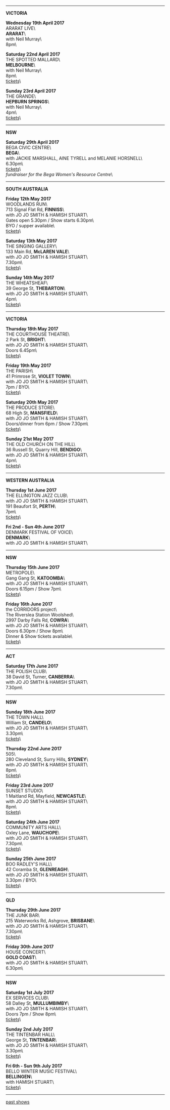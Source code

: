 * * * * *   

**VICTORIA**  

**Wednesday 19th April 2017**\
ARARAT LIVE\     
 **ARARAT**\        
with Neil Murray\    
8pm\   
 
**Saturday 22nd April 2017**\
THE SPOTTED MALLARD\     
 **MELBOURNE**\        
with Neil Murray\    
8pm\   
[tickets](http://www.moshtix.com.au/v2/event/neil-murray-lucie-thorne/93763)\    

**Sunday 23rd April 2017**\
THE GRANDE\     
 **HEPBURN SPRINGS**\        
with Neil Murray\    
4pm\   
[tickets](https://www.trybooking.com/256157)\         

* * * * *   

**NSW**    

**Saturday 29th April 2017**\
BEGA CIVIC CENTRE\     
 **BEGA**\        
with JACKIE MARSHALL, AINE TYRELL and MELANIE HORSNELL\    
6.30pm\   
[tickets](https://www.trybooking.com/261712)\         
*fundraiser for the Bega Women's Resource Centre*\         


* * * * *   

**SOUTH AUSTRALIA**  

**Friday 12th May 2017**\
WOODLANDS RUN\    
713 Signal Flat Rd, **FINNISS**\            
with JO JO SMITH & HAMISH STUART\    
Gates open 5.30pm / Show starts 6.30pm\   
BYO / supper available\  
[tickets](http://www.trybooking.com/PHPR)\     

**Saturday 13th May 2017**\
THE SINGING GALLERY\     
133 Main Rd, **McLAREN VALE**\            
with JO JO SMITH & HAMISH STUART\    
7.30pm\     
[tickets](http://www.trybooking.com/PHDM)\     

**Sunday 14th May 2017**\
THE WHEATSHEAF\     
39 George St, **THEBARTON**\            
with JO JO SMITH & HAMISH STUART\    
4pm\     
[tickets](http://www.trybooking.com/PHZY)\   


* * * * *   

**VICTORIA**    

**Thursday 18th May 2017**\
THE COURTHOUSE THEATRE\     
2 Park St, **BRIGHT**\            
with JO JO SMITH & HAMISH STUART\    
Doors 6.45pm\     
[tickets](http://www.trybooking.com/PEXE)\   

**Friday 19th May 2017**\
THE PARISH\     
41 Primrose St, **VIOLET TOWN**\           
with JO JO SMITH & HAMISH STUART\     
7pm / BYO\        
[tickets](http://www.trybooking.com/PHER)\   

**Saturday 20th May 2017**\
THE PRODUCE STORE\     
68 High St, **MANSFIELD**\            
with JO JO SMITH & HAMISH STUART\    
Doors/dinner from 6pm / Show 7.30pm\        
[tickets](http://www.trybooking.com/PHHY)\   

**Sunday 21st May 2017**\
THE OLD CHURCH ON THE HILL\     
36 Russell St, Quarry Hill, **BENDIGO**\   
with JO JO SMITH & HAMISH STUART\               
4pm\        
[tickets](http://www.trybooking.com/PHIP)\   

* * * * *   

**WESTERN AUSTRALIA**    

**Thursday 1st June 2017**\
THE ELLINGTON JAZZ CLUB\     
with JO JO SMITH & HAMISH STUART\    
191 Beaufort St, **PERTH**\            
7pm\     
[tickets](http://www.ellingtonjazz.com.au/event/jo-jo-smith-celebrating-50-years-in-music-special-guests-lucie-thorne-hamish-stuart/)\   

**Fri 2nd - Sun 4th June 2017**\
DENMARK FESTIVAL OF VOICE\     
**DENMARK**\            
with JO JO SMITH & HAMISH STUART\    

* * * * *   

**NSW**     

**Thursday 15th June 2017**\
METROPOLE\     
Gang Gang St, **KATOOMBA**\            
with JO JO SMITH & HAMISH STUART\    
Doors 6.15pm / Show 7pm\     
[tickets](http://www.trybooking.com/PESX)\    

**Friday 16th June 2017**\
the CORRIDORS project\     
The Riverslea Station Woolshed\  
2997 Darby Falls Rd, **COWRA**\            
with JO JO SMITH & HAMISH STUART\    
Doors 6.30pm / Show 8pm\  
Dinner & Show tickets available\     
[tickets](http://www.trybooking.com/PIQK)\    

* * * * *   

**ACT**     

**Saturday 17th June 2017**\
THE POLISH CLUB\     
38 David St, Turner, **CANBERRA**\        
with JO JO SMITH & HAMISH STUART\        
7.30pm\          

* * * * *   

**NSW**     

**Sunday 18th June 2017**\
THE TOWN HALL\     
William St, **CANDELO**\            
with JO JO SMITH & HAMISH STUART\    
3.30pm\     
[tickets](http://www.trybooking.com/PHVM)\    

**Thursday 22nd June 2017**\
505\     
280 Cleveland St, Surry Hills, **SYDNEY**\    
with JO JO SMITH & HAMISH STUART\                
8pm\         
[tickets](http://venue505.com/gigs/jo-jo-smith-50-years-in-the-biz-special-guests-lucie-thorne-and-hamish-stuart-1490232224.html)\    

**Friday 23rd June 2017**\
SUNSET STUDIO\     
1 Maitland Rd, Mayfield, **NEWCASTLE**\    
with JO JO SMITH & HAMISH STUART\              
8pm\     
[tickets](http://www.trybooking.com/PIAN)\    

**Saturday 24th June 2017**\
COMMUNITY ARTS HALL\     
Oxley Lane, **WAUCHOPE**\            
with JO JO SMITH & HAMISH STUART\    
7.30pm\     
[tickets](www.trybooking.com/270223)\    

**Sunday 25th June 2017**\
BOO RADLEY'S HALL\     
42 Coramba St, **GLENREAGH**\        
with JO JO SMITH & HAMISH STUART\        
3.30pm / BYO\       
[tickets](http://www.trybooking.com/PIPG)\  

* * * * *   

**QLD**     

**Thursday 29th June 2017**\
THE JUNK BAR\     
215 Waterworks Rd, Ashgrove, **BRISBANE**\            
with JO JO SMITH & HAMISH STUART\    
7.30pm\     
[tickets](https://tickets.oztix.com.au/?Event=72014)\    
    
**Friday 30th June 2017**\
HOUSE CONCERT\     
**GOLD COAST**\            
with JO JO SMITH & HAMISH STUART\    
6.30pm\  
     
* * * * *   

**NSW**     

**Saturday 1st July 2017**\
EX SERVICES CLUB\     
58 Dalley St, **MULLUMBIMBY**\            
with JO JO SMITH & HAMISH STUART\    
Doors 7pm / Show 8pm\     
[tickets](https://www.trybooking.com/PJRW)\  
    
**Sunday 2nd July 2017**\
THE TINTENBAR HALL\     
George St, **TINTENBAR**\            
with JO JO SMITH & HAMISH STUART\    
3.30pm\     
[tickets](http://www.trybooking.com/PHTZ)\      

**Fri 6th - Sun 9th July 2017**\
BELLO WINTER MUSIC FESTIVAL\     
 **BELLINGEN**\        
with HAMISH STUART\    
[tickets](http://www.bellowintermusic.com/db101_element_tickets_1.0.asp)\  

* * * * *     
[past shows](?p=shows/archive/)